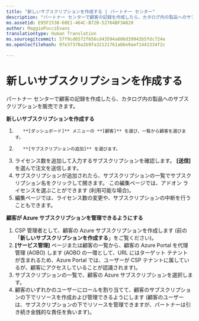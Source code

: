 ```yaml
---
title: "新しいサブスクリプションを作成する | パートナー センター"
description: "パートナー センターで顧客の記録を作成したら、カタログ内の製品へのサブスクリプションを販売できます。"
ms.assetid: E95F1538-60E1-464C-B72B-52764BF3A820
author: MaggiePucciEvans
translationtype: Human Translation
ms.sourcegitcommit: 57f9cd6572f656cd43594a606d39942b5fdc724e
ms.openlocfilehash: 97e37370a2b9fa32121761a06e9aef1441334f2c

---
```


# 新しいサブスクリプションを作成する


パートナー センターで顧客の記録を作成したら、カタログ内の製品へのサブスクリプションを販売できます。

**新しいサブスクリプションを作成する**

1.  
          **[ダッシュボード]** メニューの **[顧客]** を選び、一覧から顧客を選びます。
2.  
          **[サブスクリプションの追加]** を選びます。
3.  ライセンス数を追加して入力するサブスクリプションを確認します。 
          **[送信]** を選んで注文を送信します。
4.  サブスクリプションが追加されたら、サブスクリプションの一覧でサブスクリプション名をクリックして開きます。 この編集ページでは、アドオン ライセンスを選ぶことができます (利用可能な場合)。
5.  編集ページでは、ライセンス数の変更や、サブスクリプションの中断を行うこともできます。

**顧客が Azure サブスクリプションを管理できるようにする**

1.  CSP 管理者として、顧客の Azure サブスクリプションを作成します (前の「**新しいサブスクリプションを作成する**」をご覧ください)。
2.  **[サービス管理]** ページまたは顧客の一覧から、顧客の Azure Portal を代理管理 (AOBO) します  (AOBO の一環として、URL にはターゲット テナントが含まれるため、Azure Portal では、ユーザーが CSP テナントに属しているが、顧客にアクセスしていることが認識されます)。
3.  サブスクリプションの一覧で、顧客の Azure サブスクリプションを選択します。
4.  顧客のいずれかのユーザーにロールを割り当てて、顧客のサブスクリプションの下でリソースを作成および管理できるようにします  (顧客のユーザーは、サブスクリプションの下でリソースを管理できますが、パートナーは引き続き金銭的な責任を負います)。


 






<!--HONumber=Nov16_HO4-->



